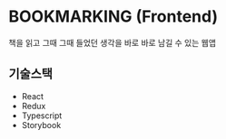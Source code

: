# BOOKMARKING (Frontend)

책을 읽고 그때 그때 들었던 생각을 바로 바로 남길 수 있는 웹앱

## 기술스택

- React
- Redux
- Typescript
- Storybook
